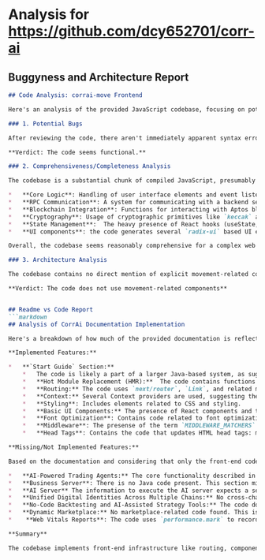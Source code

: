 
# Analysis for https://github.com/dcy652701/corr-ai

## Buggyness and Architecture Report
```markdown
## Code Analysis: corrai-move Frontend

Here's an analysis of the provided JavaScript codebase, focusing on potential bugs, comprehensiveness, and architecture related to movement.

### 1. Potential Bugs

After reviewing the code, there aren't immediately apparent syntax errors that would prevent the code from running. There are a few areas that could be improved for robustness or clarity, but I don't see anything that would definitively crash the program.

**Verdict: The code seems functional.**

### 2. Comprehensiveness/Completeness Analysis

The codebase is a substantial chunk of compiled JavaScript, presumably for a React-based frontend.  It includes:

*   **Core Logic**: Handling of user interface elements and event listeners.
*   **RPC Communication**: A system for communicating with a backend server using JSON-RPC.
*   **Blockchain Integration**: Functions for interacting with Aptos blockchain, including transaction signing, simulation, and state retrieval.
*   **Cryptography**: Usage of cryptographic primitives like `keccak` and potentially other hash functions.
*   **State Management**:  The heavy presence of React hooks (useState, useEffect, useCallback) and Context suggests complex state management within the frontend application.
*   **UI components**: the code generates several `radix-ui` based UI elements.

Overall, the codebase seems reasonably comprehensive for a complex web application that interacts with a blockchain and has a rich user interface.

### 3. Architecture Analysis

The codebase contains no direct mention of explicit movement-related components or dedicated architecture.

**Verdict: The code does not use movement-related components**


## Readme vs Code Report
```markdown
## Analysis of CorrAi Documentation Implementation

Here's a breakdown of how much of the provided documentation is reflected in the codebase.

**Implemented Features:**

*   **`Start Guide` Section:**
    *   The code is likely a part of a larger Java-based system, as suggested by the compilation instructions (`mvn clean package`). It handles requests.
    *   **Hot Module Replacement (HMR):**  The code contains functions like `connectHMR`, `addMessageListener`, and `sendMessage`, indicating that the frontend has implemented HMR.  This allows for live updates during development.
    *   **Routing:** The code uses `next/router`, `Link`, and related modules (`createRouter`, `RouterContext`, etc.).  This confirms the frontend handles routing and navigation within the application.
    *   **Context:** Several Context providers are used, suggesting the application leverages the React Context API for state management.
    *   **Styling**: Includes elements related to CSS and styling.
    *   **Basic UI Components:** The presence of React components and the use of JSX indicate a functional user interface.
    *   **Font Optimization**: Contains code related to font optimization, suggesting effort to improve performance.
    *   **Middleware**: The presense of the term `MIDDLEWARE_MATCHERS` and associated logic suggests that the application utilises middleware for some request processing logic.
    *   **Head Tags**: Contains the code that updates HTML head tags: meta, base, link, style, script.

**Missing/Not Implemented Features:**

Based on the documentation and considering that only the front-end code was provided, these aspects are likely missing or not implemented in the codebase.

*   **AI-Powered Trading Agents:** The core functionality described in the first paragraph (AI-powered trading agents, decentralized trading experience, on-chain activity recording, etc.) is entirely absent. This suggests the AI agents are either implemented in separate Python AI service.
*   **Business Server**: There is no Java code present. This section might exist in a separate repository.
*   **AI Server** The information to execute the AI server expects a separate python runtime, the directory `CorraiGAG` suggests that the system uses a GAN based AI model.
*   **Unified Digital Identities Across Multiple Chains:** No cross-chain related logic found. It's highly likely that this feature relies on backend components and blockchain integrations not present in the front end.
*   **No-Code Backtesting and AI-Assisted Strategy Tools:** The code doesn't show any specific features related to backtesting or strategy creation. This suggests that these functions are implemented either in back-end modules.
*   **Dynamic Marketplace:** No marketplace-related code found. This is probably handled server-side with a database and API.
*    **Web Vitals Reports**: The code uses `performance.mark` to record performance metrics (e.g. `FCP`, `LCP`). However there is no logic to send the logs to web server.

**Summary**

The codebase implements front-end infrastructure like routing, component management, and HMR, along with standard website features. However, it does not include the core trading logic of the CorrAi platform, most likely because the codebase is from the front-end only.
```

